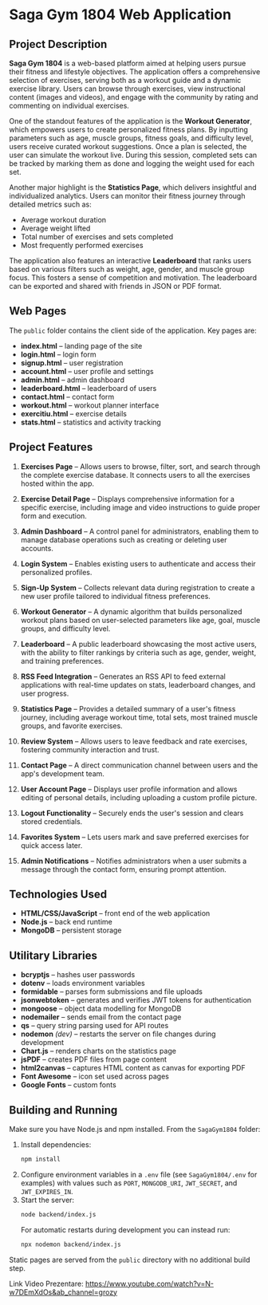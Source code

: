 

# Saga Gym 1804 Web Application

## Project Description

**Saga Gym 1804** is a web-based platform aimed at helping users pursue their fitness and lifestyle objectives. The application offers a comprehensive selection of exercises, serving both as a workout guide and a dynamic exercise library. Users can browse through exercises, view instructional content (images and videos), and engage with the community by rating and commenting on individual exercises.

One of the standout features of the application is the **Workout Generator**, which empowers users to create personalized fitness plans. By inputting parameters such as age, muscle groups, fitness goals, and difficulty level, users receive curated workout suggestions. Once a plan is selected, the user can simulate the workout live. During this session, completed sets can be tracked by marking them as done and logging the weight used for each set.

Another major highlight is the **Statistics Page**, which delivers insightful and individualized analytics. Users can monitor their fitness journey through detailed metrics such as:
- Average workout duration  
- Average weight lifted  
- Total number of exercises and sets completed  
- Most frequently performed exercises  

The application also features an interactive **Leaderboard** that ranks users based on various filters such as weight, age, gender, and muscle group focus. This fosters a sense of competition and motivation. The leaderboard can be exported and shared with friends in JSON or PDF format.

## Web Pages
The `public` folder contains the client side of the application. Key pages are:

- **index.html** – landing page of the site
- **login.html** – login form
- **signup.html** – user registration
- **account.html** – user profile and settings
- **admin.html** – admin dashboard
- **leaderboard.html** – leaderboard of users
- **contact.html** – contact form
- **workout.html** – workout planner interface
- **exercitiu.html** – exercise details
- **stats.html** – statistics and activity tracking


## Project Features

1. **Exercises Page** – Allows users to browse, filter, sort, and search through the complete exercise database. It connects users to all the exercises hosted within the app.

2. **Exercise Detail Page** – Displays comprehensive information for a specific exercise, including image and video instructions to guide proper form and execution.

3. **Admin Dashboard** – A control panel for administrators, enabling them to manage database operations such as creating or deleting user accounts.

4. **Login System** – Enables existing users to authenticate and access their personalized profiles.

5. **Sign-Up System** – Collects relevant data during registration to create a new user profile tailored to individual fitness preferences.

6. **Workout Generator** – A dynamic algorithm that builds personalized workout plans based on user-selected parameters like age, goal, muscle groups, and difficulty level.

7. **Leaderboard** – A public leaderboard showcasing the most active users, with the ability to filter rankings by criteria such as age, gender, weight, and training preferences.

8. **RSS Feed Integration** – Generates an RSS API to feed external applications with real-time updates on stats, leaderboard changes, and user progress.

9. **Statistics Page** – Provides a detailed summary of a user's fitness journey, including average workout time, total sets, most trained muscle groups, and favorite exercises.

10. **Review System** – Allows users to leave feedback and rate exercises, fostering community interaction and trust.

11. **Contact Page** – A direct communication channel between users and the app's development team.

12. **User Account Page** – Displays user profile information and allows editing of personal details, including uploading a custom profile picture.

13. **Logout Functionality** – Securely ends the user's session and clears stored credentials.

14. **Favorites System** – Lets users mark and save preferred exercises for quick access later.

15. **Admin Notifications** – Notifies administrators when a user submits a message through the contact form, ensuring prompt attention.

## Technologies Used
- **HTML/CSS/JavaScript** – front end of the web application
- **Node.js** – back end runtime
- **MongoDB** – persistent storage

## Utilitary Libraries
- **bcryptjs** – hashes user passwords
- **dotenv** – loads environment variables
- **formidable** – parses form submissions and file uploads
- **jsonwebtoken** – generates and verifies JWT tokens for authentication
- **mongoose** – object data modelling for MongoDB
- **nodemailer** – sends email from the contact page
- **qs** – query string parsing used for API routes
- **nodemon** *(dev)* – restarts the server on file changes during development
- **Chart.js** – renders charts on the statistics page
- **jsPDF** – creates PDF files from page content
- **html2canvas** – captures HTML content as canvas for exporting PDF
- **Font Awesome** – icon set used across pages
- **Google Fonts** – custom fonts

## Building and Running
Make sure you have Node.js and npm installed. From the `SagaGym1804` folder:

1. Install dependencies:
   ```bash
   npm install
   ```
2. Configure environment variables in a `.env` file (see `SagaGym1804/.env` for examples) with values such as `PORT`, `MONGODB_URI`, `JWT_SECRET`, and `JWT_EXPIRES_IN`.
3. Start the server:
   ```bash
   node backend/index.js
   ```
   For automatic restarts during development you can instead run:
   ```bash
   npx nodemon backend/index.js
   ```

Static pages are served from the `public` directory with no additional build step.

Link Video Prezentare: https://www.youtube.com/watch?v=N-w7DEmXdOs&ab_channel=grozy
